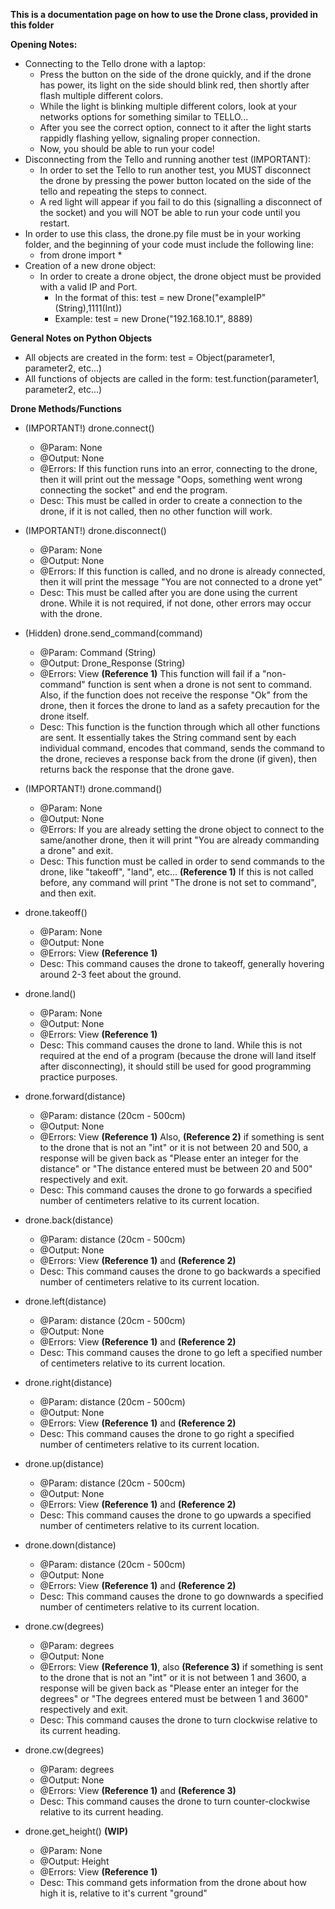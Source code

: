 **This is a documentation page on how to use the Drone class, provided in this folder**

**Opening Notes:**
* Connecting to the Tello drone with a laptop:
  * Press the button on the side of the drone quickly, and if the drone has power, its light on the side should blink red, then shortly after flash multiple different colors.
  * While the light is blinking multiple different colors, look at your networks options for something similar to TELLO...
  * After you see the correct option, connect to it after the light starts rappidly flashing yellow, signaling proper connection.
  * Now, you should be able to run your code!
* Disconnecting from the Tello and running another test (IMPORTANT):
  * In order to set the Tello to run another test, you MUST disconnect the drone by pressing the power button located on the side of the tello and repeating the steps to connect.
  * A red light will appear if you fail to do this (signalling a disconnect of the socket) and you will NOT be able to run your code until you restart.
* In order to use this class, the drone.py file must be in your working folder, and the beginning of your code must include the following line:
  * from drone import *
* Creation of a new drone object:
  * In order to create a drone object, the drone object must be provided with a valid IP and Port.
    * In the format of this: test = new Drone("exampleIP"(String),1111(Int))
    * Example: test = new Drone("192.168.10.1", 8889)
    
**General Notes on Python Objects**
* All objects are created in the form: test = Object(parameter1, parameter2, etc...)
* All functions of objects are called in the form: test.function(parameter1, parameter2, etc...)

**Drone Methods/Functions**
* (IMPORTANT!) drone.connect()
  * @Param: None
  * @Output: None
  * @Errors: If this function runs into an error, connecting to the drone, then it will print out the message "Oops, something went wrong connecting the socket" and end the program. 
  * Desc: This must be called in order to create a connection to the drone, if it is not called, then no other function will work.
  
* (IMPORTANT!) drone.disconnect()
  * @Param: None
  * @Output: None
  * @Errors: If this function is called, and no drone is already connected, then it will print the message "You are not connected to a drone yet"
  * Desc: This must be called after you are done using the current drone. While it is not required, if not done, other errors may occur with the drone.
  
* (Hidden) drone.send_command(command)
  * @Param: Command (String)
  * @Output: Drone_Response (String)
  * @Errors: View **(Reference 1)** This function will fail if a "non-command" function is sent when a drone is not sent to command. Also, if the function does not receive the response "Ok" from the drone, then it forces the drone to land as a safety precaution for the drone itself.
  * Desc: This function is the function through which all other functions are sent. It essentially takes the String command sent by each individual command, encodes that command, sends the command to the drone, recieves a response back from the drone (if given), then returns back the response that the drone gave.
  
* (IMPORTANT!) drone.command()
  * @Param: None
  * @Output: None
  * @Errors: If you are already setting the drone object to connect to the same/another drone, then it will print "You are already commanding a drone" and exit.
  * Desc: This function must be called in order to send commands to the drone, like "takeoff", "land", etc... **(Reference 1)** If this is not called before, any command will print "The drone is not set to command", and then exit.

* drone.takeoff()
  * @Param: None
  * @Output: None
  * @Errors: View **(Reference 1)**
  * Desc: This command causes the drone to takeoff, generally hovering around 2-3 feet about the ground.
  
* drone.land()
  * @Param: None
  * @Output: None
  * @Errors: View **(Reference 1)**
  * Desc: This command causes the drone to land. While this is not required at the end of a program (because the drone will land itself after disconnecting), it should still be used for good programming practice purposes.
  
* drone.forward(distance)
  * @Param: distance (20cm - 500cm)
  * @Output: None
  * @Errors: View **(Reference 1)** Also, **(Reference 2)** if something is sent to the drone that is not an "int" or it is not between 20 and 500, a response will be given back as "Please enter an integer for the distance" or "The distance entered must be between 20 and 500" respectively and exit.
  * Desc: This command causes the drone to go forwards a specified number of centimeters relative to its current location.
  
* drone.back(distance)
  * @Param: distance (20cm - 500cm)
  * @Output: None
  * @Errors: View **(Reference 1)** and **(Reference 2)**
  * Desc: This command causes the drone to go backwards a specified number of centimeters relative to its current location.

* drone.left(distance)
  * @Param: distance (20cm - 500cm)
  * @Output: None
  * @Errors: View **(Reference 1)** and **(Reference 2)**
  * Desc: This command causes the drone to go left a specified number of centimeters relative to its current location.
  
* drone.right(distance)
  * @Param: distance (20cm - 500cm)
  * @Output: None
  * @Errors: View **(Reference 1)** and **(Reference 2)**
  * Desc: This command causes the drone to go right a specified number of centimeters relative to its current location.
  
* drone.up(distance)
  * @Param: distance (20cm - 500cm)
  * @Output: None
  * @Errors: View **(Reference 1)** and **(Reference 2)**
  * Desc: This command causes the drone to go upwards a specified number of centimeters relative to its current location.  
  
* drone.down(distance)
  * @Param: distance (20cm - 500cm)
  * @Output: None
  * @Errors: View **(Reference 1)** and **(Reference 2)**
  * Desc: This command causes the drone to go downwards a specified number of centimeters relative to its current location.
  
* drone.cw(degrees)
  * @Param: degrees
  * @Output: None
  * @Errors: View **(Reference 1)**, also **(Reference 3)** if something is sent to the drone that is not an "int" or it is not between 1 and 3600, a response will be given back as "Please enter an integer for the degrees" or "The degrees entered must be between 1 and 3600" respectively and exit.
  * Desc: This command causes the drone to turn clockwise relative to its current heading.

* drone.cw(degrees)
  * @Param: degrees
  * @Output: None
  * @Errors: View **(Reference 1)** and **(Reference 3)**
  * Desc: This command causes the drone to turn counter-clockwise relative to its current heading.

* drone.get_height() **(WIP)**
  * @Param: None
  * @Output: Height
  * @Errors: View **(Reference 1)**
  * Desc: This command gets information from the drone about how high it is, relative to it's current "ground"
